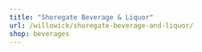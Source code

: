 ```yaml
---
title: "Shoregate Beverage & Liquor"
url: /willowick/shoregate-beverage-and-liquor/
shop: beverages
---
```

